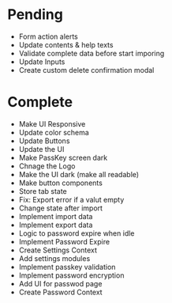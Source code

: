 # Pending
- Form action alerts 
- Update contents & help texts
- Validate complete data before start imporing
- Update Inputs
- Create custom delete confirmation modal



# Complete
- Make UI Responsive
- Update color schema
- Update Buttons
- Update the UI
- Make PassKey screen dark
- Chnage the Logo
- Make the UI dark (make all readable)
- Make button components
- Store tab state
- Fix: Export error if a valut empty
- Change state after import
- Implement import data
- Implement export data
- Logic to password expire when idle
- Implement Password Expire
- Create Settings Context
- Add settings modules
- Implement passkey validation
- Implement password encryption
- Add UI for passwod page
- Create Password Context